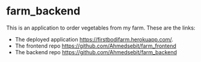 # farm_backend

This is an application to order vegetables from my farm. 
These are the links:

- The deployed application https://firstbodifarm.herokuapp.com/.
- The frontend repo https://github.com/Ahmedsebit/farm_frontend
- The backend repo https://github.com/Ahmedsebit/farm_backend
